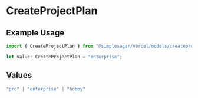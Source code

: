 # CreateProjectPlan

## Example Usage

```typescript
import { CreateProjectPlan } from "@simplesagar/vercel/models/createprojectop.js";

let value: CreateProjectPlan = "enterprise";
```

## Values

```typescript
"pro" | "enterprise" | "hobby"
```
